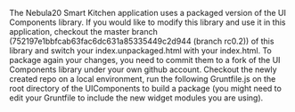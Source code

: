 The Nebula20 Smart Kitchen application uses a packaged version of the UI Components library. If you would like to modify this library and use it in this application, checkout the master branch (752197e1bbfcab63fac6dc631a85335449c2d944 (branch rc0.2)) of this library and switch your index.unpackaged.html with your index.html.
To package again your changes, you need to commit them to a fork of the UI Components library under your own github account. Checkout the newly created repo on a local environment, run the following Gruntfile.js on the root directory of the UIComponents to build a package (you might need to edit your Gruntfile to include the new widget modules you are using).
